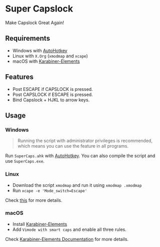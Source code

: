 # Super Capslock
Make Capslock Great Again!

## Requirements
- Windows with [AutoHotkey](https://www.autohotkey.com/)
- Linux with `X.Org` (`xmodmap` and `xcape`)
- macOS with [Karabiner-Elements](https://karabiner-elements.pqrs.org/)

## Features
- Post ESCAPE if CAPSLOCK is pressed. 
- Post CAPSLOCK if ESCAPE is pressed.
- Bind Capslock + HJKL to arrow keys. 

## Usage
### Windows 
> Running the script with administrator privileges is  recommended, which means you can use the feature in all programs.
> 
Run `SuperCaps.ahk` with [AutoHotkey](https://www.autohotkey.com/). You can also compile the script and use `SuperCaps.exe`.


### Linux
- Download the script `xmodmap` and run it using `xmodmap .xmodmap`
- Run `xcape -e 'Mode_switch=Escape'`

Check [this](https://unix.stackexchange.com/questions/414926/bind-capshjkl-to-arrow-keys-caps-to-esc) for more details.

### macOS
- Install [Karabiner-Elements](https://karabiner-elements.pqrs.org/)
- Add `Vimode with smart caps` and enable all three rules.

Check [Karabiner-Elements Documentation](https://karabiner-elements.pqrs.org/docs/manual/configuration/configure-complex-modifications/) for more details.
